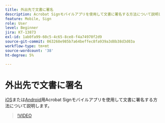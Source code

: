 ```yaml
---
title: 外出先で文書に署名
description: Acrobat Signモバイルアプリを使用して文書に署名する方法について説明します。
feature: Mobile, Sign
role: User
level: Beginner
jira: KT-13873
exl-id: 1ab0fa99-60c5-4c65-8ce8-f4a74970f2d9
source-git-commit: 063268e985b7a64beffec8fa939a3d8b38d3d03a
workflow-type: tm+mt
source-wordcount: '38'
ht-degree: 5%

---
```


# 外出先で文書に署名

[iOS](https://apps.apple.com/jp/app/adobe-sign/id481082197)または[Android](https://play.google.com/store/apps/details?id=com.adobe.echosign&amp;hl=ja)用Acrobat Signモバイルアプリを使用して文書に署名する方法について説明します。

>[!VIDEO](https://video.tv.adobe.com/v/3439031?quality=12&learn=on&hidetitle=true&captions=jpn)

